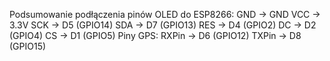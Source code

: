 Podsumowanie podłączenia pinów OLED do ESP8266:
GND -> GND
VCC -> 3.3V
SCK -> D5 (GPIO14)
SDA -> D7 (GPIO13)
RES -> D4 (GPIO2)
DC -> D2 (GPIO4)
CS -> D1 (GPIO5)
Piny GPS:
RXPin -> D6 (GPIO12)
TXPin -> D8 (GPIO15)

